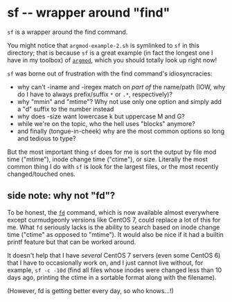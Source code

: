# sf -- wrapper around "find"

`sf` is a wrapper around the find command.

You might notice that `argmod-example-2.sh` is symlinked to `sf` in this
directory; that is because `sf` is a great example (in fact the longest one I
have in my toolbox) of [`argmod`](argmod.mkd), which you should totally look
up right now!

`sf` was borne out of frustration with the find command's idiosyncracies:

-   why can't -iname and -iregex match on *part of* the name/path (IOW, why do
    I have to always prefix/suffix `*` or `.*`, respectively)?
-   why "mmin" and "mtime"?  Why not use only one option and simply add a "d"
    suffix to the number instead
-   why does -size want lowercase k but uppercase M and G?
-   while we're on the topic, who the hell uses "blocks" anymore?
-   and finally (tongue-in-cheek) why are the most common options so long and
    tedious to type?

But the most important thing `sf` does for me is sort the output by file mod
time ("mtime"), inode change time ("ctime"), or size.  Literally the most
common thing I do with `sf` is look for the largest files, or the most
recently changed/touched ones.

## side note: why not "fd"?

To be honest, the [`fd`](https://github.com/sharkdp/fd) command, which is now
available almost everywhere except curmudgeonly versions like CentOS 7, could
replace a lot of this for me.  What `fd` seriously lacks is the ability to
search based on inode change time ("ctime" as opposed to "mtime").  It would
also be nice if it had a builtin printf feature but that can be worked around.

It doesn't help that I have *several* CentOS 7 servers (even some CentOS 6)
that I have to occasionally work on, and I just cannot live without, for
example, `sf -c -10d` (find all files whose inodes were changed less than 10
days ago, printing the ctime in a sortable format along with the filename).

(However, fd is getting better every day, so who knows...!)
